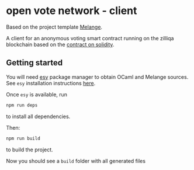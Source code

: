 # open vote network - client

Based on the project template [Melange](https://github.com/melange-re/melange).

A client for an anonymous voting smart contract running on the zilliqa blockchain
based on the [contract on solidity](https://github.com/stonecoldpat/anonymousvoting).

## Getting started

You will need [esy](https://esy.sh) package manager to obtain OCaml and Melange sources. See `esy` installation instructions [here](https://esy.sh/docs/en/getting-started.html#install-esy).

Once `esy` is available, run

```bash
npm run deps
```

to install all dependencies.

Then:

```bash
npm run build
```

to build the project. 

Now you should see a `build` folder with all generated files
